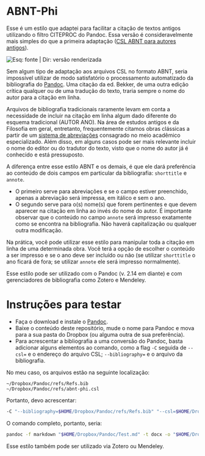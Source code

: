 # ABNT-Phi

Esse é um estilo que adaptei para facilitar a citação de textos antigos utilizando o filtro CITEPROC do Pandoc. 
Essa versão é consideravelmente mais simples do que a primeira adaptação ([CSL ABNT para autores antigos](https://github.com/bcdavasconcelos/CSL-ABNT-para-Autores-Antigos)).  

![Esq: fonte | Dir: versão renderizada](./img/biblio.png)  

Sem algum tipo de adaptação aos arquivos CSL no formato ABNT, seria impossível utilizar de modo satisfatório o processamento automatizado da bibliografia do [Pandoc](https://pandoc.org/MANUAL.html#citation-rendering). Uma citação da ed. Bekker, de uma outra edição crítica qualquer ou de uma tradução do texto, traria sempre o nome do autor para a citação em linha.   

Arquivos de bibliografia tradicionais raramente levam em conta a necessidade de incluir na citação em linha algum dado diferente do esquema tradicional (AUTOR ANO). Na área de estudos antigos e da Filosofia em geral, entretanto, frequentemente citamos obras clássicas a partir de um [sistema de abreviações](http://dge.cchs.csic.es/lst/lst1.htm) consagrado no meio acadêmico especializado. Além disso, em alguns casos pode ser mais relevante incluir o nome do editor ou do tradutor do texto, visto que o nome do autor já é conhecido e está pressuposto.   

A diferença entre esse estilo ABNT e os demais, é que ele dará preferência ao conteúdo de dois campos em particular da bibliografia:  `shorttitle` e `annote`.  

- O primeiro serve para abreviações e se o campo estiver preenchido, apenas a abreviação será impressa, em itálico e sem o ano.  
- O segundo serve para o(s) nome(s) que forem pertinentes e que devem aparecer na citação em linha ao invés do nome do autor. É importante observar que o conteúdo no campo `annote` será impresso exatamente como se encontra na bibliografia. Não haverá capitalização ou qualquer outra modificação.  

Na prática, você pode utilizar esse estilo para manipular toda a citação em linha de uma determinada obra. Você terá a opção de escolher o conteúdo a ser impresso e se o ano deve ser incluído ou não (se utilizar `shorttitle` o ano ficará de fora; se utilizar `annote` ele será impresso normalmente).  

Esse estilo pode ser utilizado com o Pandoc (v. 2.14 em diante) e com gerenciadores de bibliografia como Zotero e Mendeley.  

# Instruções para testar

- Faça o download e instale o [Pandoc](https://pandoc.org/MANUAL.html).  
- Baixe o conteúdo deste repositório, mude o nome para Pandoc e mova para a sua pasta do Dropbox (ou alguma outra de sua preferência).  
- Para acrescentar a bibliografia a uma conversão do Pandoc, basta adicionar alguns elementos ao comando, como a flag `-C`  seguida de `--csl=` e o endereço do arquivo CSL; `--bibliography=` e o arquivo da bibliografia.  

No meu caso, os arquivos estão na seguinte localização:  

`~/Dropbox/Pandoc/refs/Refs.bib`  
 `~/Dropbox/Pandoc/refs/abnt-phi.csl`  

Portanto, devo acrescentar:

```bash
-C "--bibliography=$HOME/Dropbox/Pandoc/refs/Refs.bib" "--csl=$HOME/Dropbox/Pandoc/refs/abnt-phi.csl" 
```

O comando completo, portanto, seria:

```bash
pandoc -f markdown "$HOME/Dropbox/Pandoc/Test.md" -t docx -o "$HOME/Dropbox/Pandoc/Test.docx" -C "--csl=$HOME/Dropbox/Pandoc/refs/abnt-phi.csl" "--bibliography=$HOME/Dropbox/Pandoc/refs/Refs.bib"
```

Esse estilo também pode ser utilizado via Zotero ou Mendeley.


